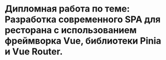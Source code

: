# Дипломная работа по теме: Разработка современного SPA для ресторана с использованием фреймворка Vue, библиотеки Pinia и Vue Router.